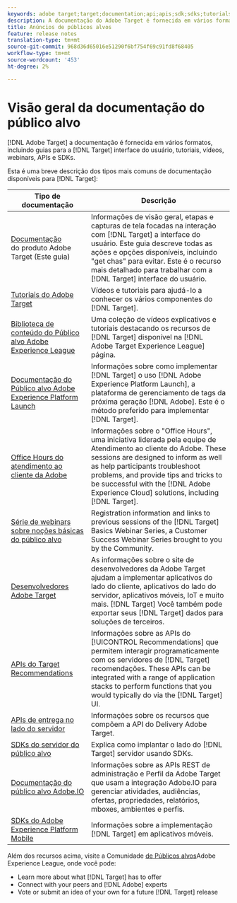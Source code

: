 ```yaml
---
keywords: adobe target;target;documentation;api;apis;sdk;sdks;tutorials;doc;documentation
description: A documentação do Adobe Target é fornecida em vários formatos, incluindo visões gerais, tutoriais e guias para a interface do usuário, SKDs e APIs.
title: Anúncios de públicos alvos
feature: release notes
translation-type: tm+mt
source-git-commit: 968d36d65016e51290f6bf754f69c91fd8f68405
workflow-type: tm+mt
source-wordcount: '453'
ht-degree: 2%

---
```



# Visão geral da documentação do público alvo

[!DNL Adobe Target] a documentação é fornecida em vários formatos, incluindo guias para a [!DNL Target] interface do usuário, tutoriais, vídeos, webinars, APIs e SDKs.

Esta é uma breve descrição dos tipos mais comuns de documentação disponíveis para [!DNL Target]:

| Tipo de documentação | Descrição |
| --- | --- |
| [Documentação](/help/target-home.md)<br>do produto Adobe Target (Este guia) | Informações de visão geral, etapas e capturas de tela focadas na interação com [!DNL Target] a interface do usuário. Este guia descreve todas as ações e opções disponíveis, incluindo &quot;get chas&quot; para evitar. Este é o recurso mais detalhado para trabalhar com a [!DNL Target] interface do usuário. |
| [Tutoriais do Adobe Target](https://experienceleague.adobe.com/docs/target-learn/tutorials/overview.html) | Vídeos e tutoriais para ajudá-lo a conhecer os vários componentes do [!DNL Target]. |
| [Biblioteca de conteúdo do Público alvo Adobe Experience League](https://guided.adobe.com/#recommended/solutions/target) | Uma coleção de vídeos explicativos e tutoriais destacando os recursos de [!DNL Target] disponível na [!DNL Adobe Target Experience League] página. |
| [Documentação do Público alvo Adobe Experience Platform Launch](/help/c-implementing-target/c-implementing-target-for-client-side-web/how-to-deployatjs/cmp-implementing-target-using-adobe-launch.md) | Informações sobre como implementar [!DNL Target] o uso [!DNL Adobe Experience Platform Launch], a plataforma de gerenciamento de tags da próxima geração [!DNL Adobe]. Este é o método preferido para implementar [!DNL Target]. |
| [Office Hours do atendimento ao cliente da Adobe](/help/cmp-resources-and-contact-information.md#concept_58EA30379D3B48C4848BA2A8C464A5B7) | Informações sobre o &quot;Office Hours&quot;, uma iniciativa liderada pela equipe de Atendimento ao cliente do Adobe. These sessions are designed to inform as well as help participants troubleshoot problems, and provide tips and tricks to be successful with the [!DNL Adobe Experience Cloud] solutions, including [!DNL Target]. |
| [Série de webinars sobre noções básicas do público alvo](https://landing.adobe.com/acs/2018/na/adobe-target/registration.html) | Registration information and links to previous sessions of the [!DNL Target] Basics Webinar Series, a Customer Success Webinar Series brought to you by the Community. |
| [Desenvolvedores Adobe Target](http://developers.adobetarget.com/) | As informações sobre o site de desenvolvedores da Adobe Target ajudam a implementar aplicativos do lado do cliente, aplicativos do lado do servidor, aplicativos móveis, IoT e muito mais. [!DNL Target] Você também pode exportar seus [!DNL Target] dados para soluções de terceiros. |
| [APIs do Target Recommendations](https://developers.adobetarget.com/api/recommendations/) | Informações sobre as APIs do [!UICONTROL Recommendations] que permitem interagir programaticamente com os servidores de [!DNL Target] recomendações. These APIs can be integrated with a range of application stacks to perform functions that you would typically do via the [!DNL Target] UI. |
| [APIs de entrega no lado do servidor](https://developers.adobetarget.com/api/delivery-api/) | Informações sobre os recursos que compõem a API do Delivery Adobe Target. |
| [SDKs do servidor do público alvo](https://adobetarget-sdks.gitbook.io/docs/) | Explica como implantar o lado do [!DNL Target] servidor usando SDKs. |
| [Documentação do público alvo Adobe.IO](http://developers.adobetarget.com/api/#introduction) | Informações sobre as APIs REST de administração e Perfil da Adobe Target que usam a integração Adobe.IO para gerenciar atividades, audiências, ofertas, propriedades, relatórios, mboxes, ambientes e perfis. |
| [SDKs do Adobe Experience Platform Mobile](https://aep-sdks.gitbook.io/docs/using-mobile-extensions/adobe-target) | Informações sobre a implementação [!DNL Target] em aplicativos móveis. |

Além dos recursos acima, visite a Comunidade [de Públicos alvos](https://experienceleaguecommunities.adobe.com/t5/adobe-target/ct-p/adobe-target-community)Adobe Experience League, onde você pode:

* Learn more about what [!DNL Target] has to offer
* Connect with your peers and [!DNL Adobe] experts
* Vote or submit an idea of your own for a future [!DNL Target] release